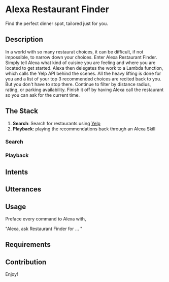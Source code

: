 # Alexa Restaurant Finder 
Find the perfect dinner spot, tailored just for you. 

## Description
In a world with so many restaurat choices, it can be difficult, if not impossible, to narrow down your choices. Enter Alexa Restaurant Finder. Simply tell Alexa what kind of cuisine you are feeling and where you are located to get started. Alexa then delegates the work to a Lambda function, which calls the Yelp API behind the scenes. All the heavy lifting is done for you and a list of your top 3 recommended choices are recited back to you. But you don't have to stop there. Continue to filter by distance radius, rating, or parking availability. Finish it off by having Alexa call the restaurant so you can ask for the current time. 

## The Stack

1. **Search**: Search for restaurants using [Yelp](https://www.yelp.com/developers/documentation/v3)
2. **Playback**: playing the recommendations back through an Alexa Skill

### Search 

### Playback

## Intents

## Utterances 

## Usage

Preface every command to Alexa with, 

"Alexa, ask Restaurant Finder for ... "

## Requirements

## Contribution

Enjoy!
